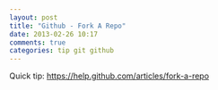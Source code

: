 ```yaml
---
layout: post
title: "Github - Fork A Repo"
date: 2013-02-26 10:17
comments: true
categories: tip git github
---
```


Quick tip: https://help.github.com/articles/fork-a-repo
